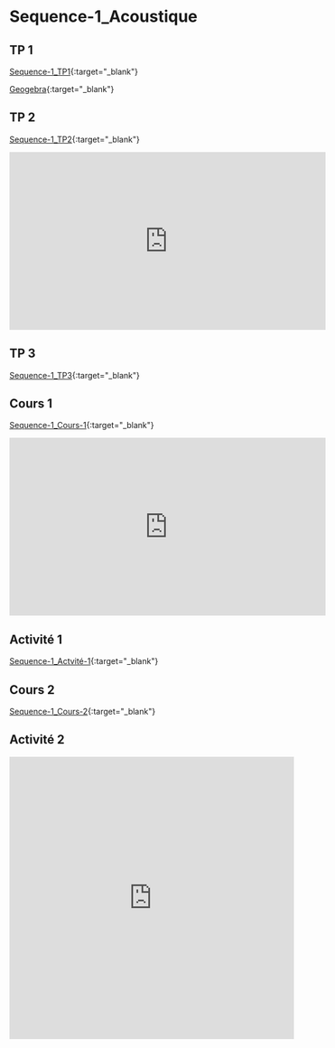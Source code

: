 # Sequence-1_Acoustique

## TP 1

[Sequence-1_TP1](./2_Physique-Chimie_Seq1_TP1.pdf){:target="_blank"}

[Geogebra](./geogebra-export2.html){:target="_blank"}

## TP 2

[Sequence-1_TP2](./2_Physique-Chimie_Seq1_TP2.pdf){:target="_blank"}

<iframe width="560" height="315" src="https://www.youtube.com/embed/7fpzxe0Pimo?si=q5uzct3p7ewRph2L" title="YouTube video player" frameborder="0" allow="accelerometer; autoplay; clipboard-write; encrypted-media; gyroscope; picture-in-picture; web-share" allowfullscreen></iframe>


## TP 3

[Sequence-1_TP3](./2_Physique-Chimie_Seq1__TP3.pdf){:target="_blank"}

## Cours 1

[Sequence-1_Cours-1](./2_Physique-Chimie_Seq1_Co1.pdf){:target="_blank"}

<iframe width="560" height="315" src="https://www.youtube.com/embed/mZmlUvHomrA?si=dwBP83scCaZ7fYLC" title="YouTube video player" frameborder="0" allow="accelerometer; autoplay; clipboard-write; encrypted-media; gyroscope; picture-in-picture; web-share" allowfullscreen></iframe>

## Activité 1

[Sequence-1_Actvité-1](./2_Physique-Chimie_Seq1_Act1.pdf){:target="_blank"}

## Cours 2

[Sequence-1_Cours-2](./2_Physique-Chimie_Seq1_Co2.pdf){:target="_blank"}

## Activité 2

<iframe src="https://learningapps.org/watch?v=p8tcq9zh223" style="border:0px;width:100%;height:500px" allowfullscreen="true" webkitallowfullscreen="true" mozallowfullscreen="true"></iframe>
